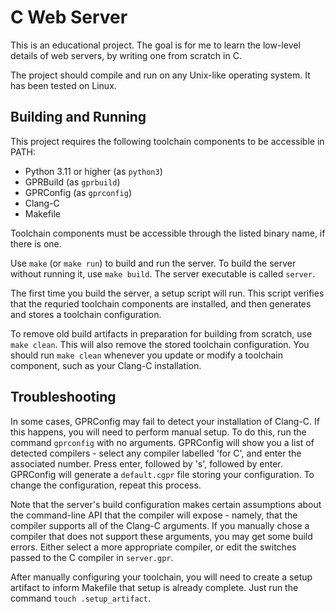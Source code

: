 # C Web Server

This is an educational project. The goal is for me to learn the low-level
details of web servers, by writing one from scratch in C.

The project should compile and run on any Unix-like operating system. It has
been tested on Linux.

## Building and Running

This project requires the following toolchain components to be accessible in
PATH:

- Python 3.11 or higher (as `python3`)
- GPRBuild (as `gprbuild`)
- GPRConfig (as `gprconfig`)
- Clang-C
- Makefile

Toolchain components must be accessible through the listed binary name, if there
is one.

Use `make` (or `make run`) to build and run the server. To build the server
without running it, use `make build`. The server executable is called `server`.

The first time you build the server, a setup script will run. This script
verifies that the requried toolchain components are installed, and then
generates and stores a toolchain configuration.

To remove old build artifacts in preparation for building from scratch, use
`make clean`. This will also remove the stored toolchain configuration. You
should run `make clean` whenever you update or modify a toolchain component,
such as your Clang-C installation.

## Troubleshooting

In some cases, GPRConfig may fail to detect your installation of Clang-C. If
this happens, you will need to perform manual setup. To do this, run the command
`gprconfig` with no arguments. GPRConfig will show you a list of detected
compilers - select any compiler labelled 'for C', and enter the associated
number. Press enter, followed by 's', followed by enter. GPRConfig will generate
a `default.cgpr` file storing your configuration. To change the configuration,
repeat this process.

Note that the server's build configuration makes certain assumptions about the
command-line API that the compiler will expose - namely, that the compiler
supports all of the Clang-C arguments. If you manually chose a compiler that
does not support these arguments, you may get some build errors. Either select
a more appropriate compiler, or edit the switches passed to the C compiler in
`server.gpr`.

After manually configuring your toolchain, you will need to create a setup
artifact to inform Makefile that setup is already complete. Just run the command
`touch .setup_artifact`.
